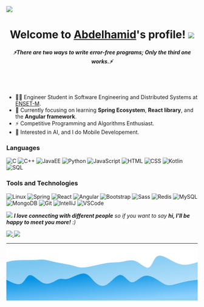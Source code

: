 [![](https://github.com/abdelhamid-labihi/abdelhamid-labihi/blob/main/profile.gif)](https://www.adamalston.com/)<!-- If you want the template for my gif, email me! -->

<div align="center">
   <h1>Welcome to <a href="#">Abdelhamid</a>'s profile! <img src="https://media.giphy.com/media/hvRJCLFzcasrR4ia7z/giphy.gif" width="35px"> </h1>
</div>
<h5 align="center">
   <i>⚡️There are two ways to write error-free programs; Only the third one works.⚡️</i>
</h5>
<br></br>

- 👨‍💻 Engineer Student in Software Engineering and Distributed Systems at <a href="https://www.enset-media.ac.ma">ENSET-M</a>.
- 🔭 Currently focusing on learning **Spring Ecosystem**, **React library**, and the **Angular framework**.
- ⚡️ Competitive Programming and Algorithms Enthusiast.
- 🤖 Interested in AI, and I do Mobile Developement.


### Languages

![C](https://img.shields.io/badge/-C-000?&logo=C)
![C++](https://img.shields.io/badge/-C++-000?&logo=c%2b%2b&logoColor=00599C)
![JavaEE](https://img.shields.io/badge/-JavaEE-000?&logo=Java&logoColor=007396)
![Python](https://img.shields.io/badge/-Python-000?&logo=Python)
![JavaScript](https://img.shields.io/badge/-JavaScript-000?&logo=JavaScript)
![HTML](https://img.shields.io/badge/-HTML-000?&logo=HTML5&logoColor=E34F26)
![CSS](https://img.shields.io/badge/-CSS-000?&logo=CSS3&logoColor=1572B6)
![Kotlin](https://img.shields.io/badge/-Kotlin-000?&logo=Kotlin)
![SQL](https://img.shields.io/badge/-SQL-000?&logo=MySQL)

### Tools and Technologies

![Linux](https://img.shields.io/badge/-Linux-000?&logo=Linux)
![Spring](https://img.shields.io/badge/-Spring-000?&logo=Spring)
![React](https://img.shields.io/badge/-React-000?&logo=React)
![Angular](https://img.shields.io/badge/-Angular-000?&logo=Angular&logoColor=DD0031)
![Bootstrap](https://img.shields.io/badge/-Bootstrap-000?&logo=Bootstrap&logoColor=563D7C)
![Sass](https://img.shields.io/badge/-Sass-000?&logo=Sass&logoColor=CC6699)
![Redis](https://img.shields.io/badge/-Redis-000?&logo=Redis)
![MySQL](https://img.shields.io/badge/-MySQL-000?&logo=MySQL&logoColor=4479A1)
![MongoDB](https://img.shields.io/badge/-MongoDB-000?&logo=MongoDB&logoColor=47A248)
![Git](https://img.shields.io/badge/-Git-000?&logo=Git&logoColor=F05032)
![IntelliJ](https://img.shields.io/badge/-IntelliJ_IDEA-000?&logo=IntelliJ-IDEA&logoColor=000000)
![VSCode](https://img.shields.io/badge/-VS_Code-000?&logo=Visual-Studio-Code&logoColor=007ACC)

<img src="https://media.giphy.com/media/LnQjpWaON8nhr21vNW/giphy.gif" width="60"> <em><b>I love connecting with different people</b> so if you want to say <b>hi, I'll be happy to meet you more!</b> :)</em>
<p>
    <a href="https://www.linkedin.com/in/abdelhamid-labihi-5bb689264/">
        <img src="https://img.shields.io/badge/linkedin-%230077B5.svg?&style=for-the-badge&logo=linkedin&logoColor=white" height=25>
    </a>
    <a href="mailto:labihi.abdelhamid1@gmail.com">
        <img src="https://img.shields.io/badge/email-%23D14836.svg?&style=for-the-badge&logo=gmail&logoColor=white" height=25>
    </a>
</p>

---
<img src="https://github.com/abdelhamid-labihi/abdelhamid-labihi/blob/main/bootom.svg" alt="Bottom" />
